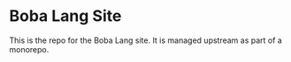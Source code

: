 # Boba Lang Site

This is the repo for the Boba Lang site. It is managed upstream as part of a monorepo.
